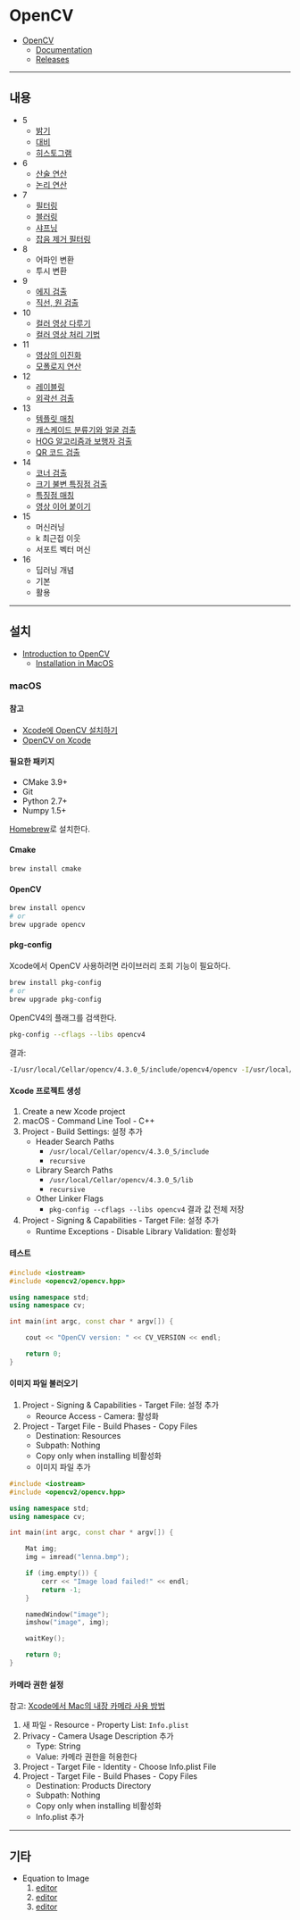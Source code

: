 # OpenCV

- [OpenCV](https://opencv.org/)
  - [Documentation](https://docs.opencv.org/master/)
  - [Releases](https://opencv.org/releases/)

---

## 내용

- 5
  - [밝기](docs/brightness.md)
  - [대비](docs/contrast.md)
  - [히스토그램](docs/histogram.md)
- 6
  - [산술 연산](docs/arithmetic.operation.md)
  - [논리 연산](docs/logical.operation.md)
- 7
  - [필터링](docs/filtering.md)
  - [블러링](docs/blurring.md)
  - [샤프닝](docs/sharpening.md)
  - [잡음 제거 필터링](docs/noise.filtering.md)
- 8
  - 어파인 변환
  - 투시 변환
- 9
  - [에지 검출](docs/edge.md)
  - [직선, 원 검출](docs/line.md)
- 10
  - [컬러 영상 다루기](docs/color.md)
  - [컬러 영상 처리 기법](docs/color.process.md)
- 11
  - [영상의 이진화](docs/binarization.md)
  - [모폴로지 연산](docs/morphology.md)
- 12
  - [레이블링](docs/labeling.md)
  - [외곽선 검출](docs/contour.md)
- 13
  - [템플릿 매칭](docs/template.matching.md)
  - [캐스케이드 분류기와 얼굴 검출](docs/cascade.classifier.md)
  - [HOG 알고리즘과 보행자 검출](docs/hog.md)
  - [QR 코드 검출](docs/qr.md)
- 14
  - [코너 검출](docs/corner.md)
  - [크기 불변 특징점 검출](docs/sift.md)
  - [특징점 매칭](docs/matching.md)
  - [영상 이어 붙이기](docs/stitching.md)
- 15
  - 머신러닝
  - k 최근접 이웃
  - 서포트 벡터 머신
- 16
  - 딥러닝 개념
  - 기본
  - 활용

---

## 설치

- [Introduction to OpenCV](https://docs.opencv.org/master/df/d65/tutorial_table_of_content_introduction.html)
  - [Installation in MacOS](https://docs.opencv.org/master/d0/db2/tutorial_macos_install.html)

### macOS

#### 참고

- [Xcode에 OpenCV 설치하기](https://dgrld.tistory.com/34)
- [OpenCV on Xcode](https://www.codementor.io/@ohasanli/opencv-on-xcode-142qxx3sl8)

#### 필요한 패키지

- CMake 3.9+
- Git
- Python 2.7+
- Numpy 1.5+

[Homebrew](https://brew.sh/index_ko)로 설치한다.

#### Cmake

```bash
brew install cmake
```

#### OpenCV

```bash
brew install opencv
# or
brew upgrade opencv
```

#### pkg-config

Xcode에서 OpenCV 사용하려면 라이브러리 조회 기능이 필요하다.

```bash
brew install pkg-config
# or
brew upgrade pkg-config
```

OpenCV4의 플래그를 검색한다.

```bash
pkg-config --cflags --libs opencv4
```

결과:

```bash
-I/usr/local/Cellar/opencv/4.3.0_5/include/opencv4/opencv -I/usr/local/Cellar/opencv/4.3.0_5/include/opencv4 -L/usr/local/Cellar/opencv/4.3.0_5/lib -lopencv_gapi -lopencv_stitching -lopencv_alphamat -lopencv_aruco -lopencv_bgsegm -lopencv_bioinspired -lopencv_ccalib -lopencv_dnn_objdetect -lopencv_dnn_superres -lopencv_dpm -lopencv_highgui -lopencv_face -lopencv_freetype -lopencv_fuzzy -lopencv_hfs -lopencv_img_hash -lopencv_intensity_transform -lopencv_line_descriptor -lopencv_quality -lopencv_rapid -lopencv_reg -lopencv_rgbd -lopencv_saliency -lopencv_sfm -lopencv_stereo -lopencv_structured_light -lopencv_phase_unwrapping -lopencv_superres -lopencv_optflow -lopencv_surface_matching -lopencv_tracking -lopencv_datasets -lopencv_text -lopencv_dnn -lopencv_plot -lopencv_videostab -lopencv_videoio -lopencv_xfeatures2d -lopencv_shape -lopencv_ml -lopencv_ximgproc -lopencv_video -lopencv_xobjdetect -lopencv_objdetect -lopencv_calib3d -lopencv_imgcodecs -lopencv_features2d -lopencv_flann -lopencv_xphoto -lopencv_photo -lopencv_imgproc -lopencv_core
```

#### Xcode 프로젝트 생성

1. Create a new Xcode project
2. macOS - Command Line Tool - C++
3. Project - Build Settings: 설정 추가
   - Header Search Paths
     - `/usr/local/Cellar/opencv/4.3.0_5/include`
     - `recursive`
   - Library Search Paths
     - `/usr/local/Cellar/opencv/4.3.0_5/lib`
     - `recursive`
   - Other Linker Flags
     - `pkg-config --cflags --libs opencv4` 결과 값 전체 저장
4. Project - Signing & Capabilities - Target File: 설정 추가
   - Runtime Exceptions - Disable Library Validation: 활성화

#### 테스트

```cpp
#include <iostream>
#include <opencv2/opencv.hpp>

using namespace std;
using namespace cv;

int main(int argc, const char * argv[]) {

    cout << "OpenCV version: " << CV_VERSION << endl;

    return 0;
}
```

#### 이미지 파일 불러오기

1. Project - Signing & Capabilities - Target File: 설정 추가
   - Reource Access - Camera: 활성화
1. Project - Target File - Build Phases - Copy Files
   - Destination: Resources
   - Subpath: Nothing
   - Copy only when installing 비활성화
   - 이미지 파일 추가

```cpp
#include <iostream>
#include <opencv2/opencv.hpp>

using namespace std;
using namespace cv;

int main(int argc, const char * argv[]) {

    Mat img;
    img = imread("lenna.bmp");

    if (img.empty()) {
        cerr << "Image load failed!" << endl;
        return -1;
    }

    namedWindow("image");
    imshow("image", img);

    waitKey();

    return 0;
}
```

#### 카메라 권한 설정

참고: [Xcode에서 Mac의 내장 카메라 사용 방법](https://magnae2016.net/2)

1. 새 파일 - Resource - Property List: `Info.plist`
2. Privacy - Camera Usage Description 추가
   - Type: String
   - Value: 카메라 권한을 허용한다
3. Project - Target File - Identity - Choose Info.plist File
4. Project - Target File - Build Phases - Copy Files
   - Destination: Products Directory
   - Subpath: Nothing
   - Copy only when installing 비활성화
   - Info.plist 추가

---

## 기타

- Equation to Image
  1. [editor](https://www.codecogs.com/latex/eqneditor.php)
  2. [editor](https://latex.codecogs.com/)
  3. [editor](http://www.sciweavers.org/free-online-latex-equation-editor)
